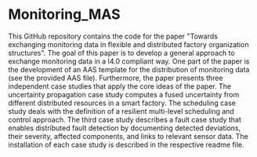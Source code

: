 # Monitoring_MAS

This GitHub repository contains the code for the paper "Towards exchanging monitoring data in flexible and distributed factory organization structures". The goal of this paper is to develop a general approach to exchange monitoring data in a I4.0 compliant way. One part of the paper is the development of an AAS template for the distribution of monitoring data (see the provided AAS file). Furthermore, the paper presents three independent case studies that apply the core ideas of the paper. The uncertainty propagation case study computes a fused uncertainty from different distributed resources in a smart factory. The scheduling case study deals with the definition of a resilient multi-level scheduling and control approach. The third case study describes a fault case study that enables distributed fault detection by documenting detected deviations, their severity, affected components, and links to relevant sensor data. The installation of each case study is described in the respective readme file.
